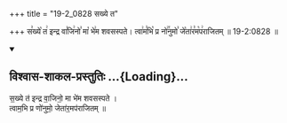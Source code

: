 +++
title = "19-2_0828 सख्ये त"

+++
स꣣ख्ये꣡ त꣢ इन्द्र वा꣣जि꣢नो꣣ मा꣡ भे꣢म शवसस्पते। त्वा꣢म꣣भि꣡ प्र नो꣢꣯नुमो꣣ जे꣡ता꣢र꣣म꣡प꣢राजितम् ॥ 19-2:0828 ॥

<div class="js_include" newlevelforh1="2" title="विश्वास-शाकल-प्रस्तुतिः" unfilled url="/vedAH_Rk/shAkalam/saMhitA/vishvAsa-prastutiH/01/011/02_sakhye_ta.md">
<details open><summary><h2>विश्वास-शाकल-प्रस्तुतिः ...{Loading}...</h2></summary>


स॒ख्ये त॑ इन्द्र वा॒जिनो॒ मा भे॑म शवसस्पते ।  
त्वाम॒भि प्र णो॑नुमो॒ जेता॑र॒मप॑राजितम् ॥

</details>
</div>